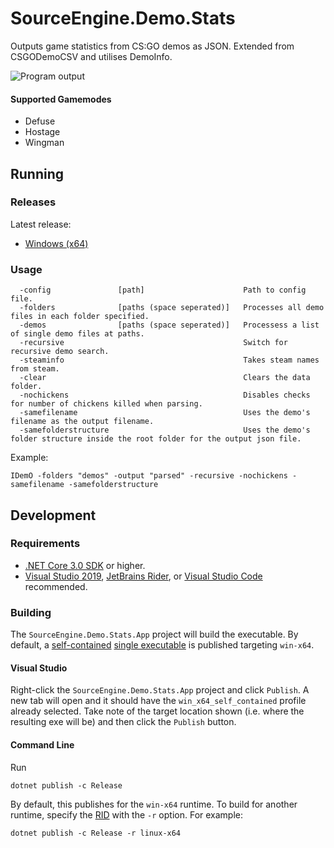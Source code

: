 # SourceEngine.Demo.Stats

Outputs game statistics from CS:GO demos as JSON. Extended from CSGODemoCSV and utilises DemoInfo.

![Program output](https://i.imgur.com/RALmTAR.png)

#### Supported Gamemodes

- Defuse
- Hostage
- Wingman

## Running

### Releases

Latest release:

* [Windows (x64)][1]

### Usage

```
  -config               [path]                      Path to config file.
  -folders              [paths (space seperated)]   Processes all demo files in each folder specified.
  -demos                [paths (space seperated)]   Processess a list of single demo files at paths.
  -recursive                                        Switch for recursive demo search.
  -steaminfo                                        Takes steam names from steam.
  -clear                                            Clears the data folder.
  -nochickens                                       Disables checks for number of chickens killed when parsing.
  -samefilename                                     Uses the demo's filename as the output filename.
  -samefolderstructure                              Uses the demo's folder structure inside the root folder for the output json file.
```

Example:

```
IDemO -folders "demos" -output "parsed" -recursive -nochickens -samefilename -samefolderstructure
```

## Development

### Requirements

* [.NET Core 3.0 SDK][2] or higher.
* [Visual Studio 2019][3], [JetBrains Rider][4], or [Visual Studio Code][5] recommended.

### Building

The `SourceEngine.Demo.Stats.App` project will build the executable. By default, a [self-contained][6] [single executable][7] is published targeting `win-x64`.

#### Visual Studio

Right-click the `SourceEngine.Demo.Stats.App` project and click `Publish`. A new tab will open and it should have the `win_x64_self_contained` profile already selected. Take note of the target location shown (i.e. where the resulting exe will be) and then click the `Publish` button.

#### Command Line

Run

```
dotnet publish -c Release
```

By default, this publishes for the `win-x64` runtime. To build for another runtime, specify the [RID][8] with the `-r` option. For example:

```
dotnet publish -c Release -r linux-x64
```

[1]: https://github.com/source-engine-discord/SourceEngine.Demo.Stats/releases/download/latest/IDemO.exe
[2]: https://dotnet.microsoft.com/download/dotnet-core/3.0
[3]: https://visualstudio.microsoft.com/
[4]: https://www.jetbrains.com/rider/
[5]: https://code.visualstudio.com/
[6]: https://docs.microsoft.com/en-us/dotnet/core/deploying/index#self-contained-deployments-scd
[7]: https://docs.microsoft.com/en-us/dotnet/core/whats-new/dotnet-core-3-0#single-file-executables
[8]: https://docs.microsoft.com/en-us/dotnet/core/rid-catalog

